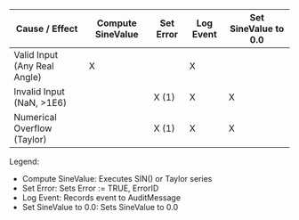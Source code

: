 Cause / Effect                  | Compute SineValue | Set Error | Log Event | Set SineValue to 0.0
--------------------------------|------------------|-----------|-----------|----------------------
Valid Input (Any Real Angle)    | X                |           | X         | 
Invalid Input (NaN, >1E6)       |                  | X (1)     | X         | X
Numerical Overflow (Taylor)     |                  | X (1)     | X         | X

Legend:
- Compute SineValue: Executes SIN() or Taylor series
- Set Error: Sets Error := TRUE, ErrorID
- Log Event: Records event to AuditMessage
- Set SineValue to 0.0: Sets SineValue to 0.0
